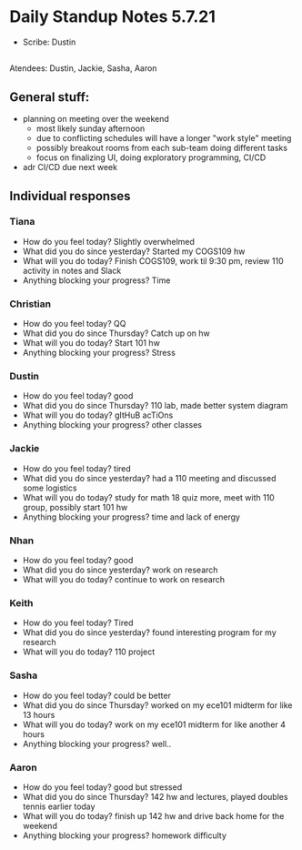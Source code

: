 # Daily Standup Notes 5.7.21
* Scribe: Dustin

##
Atendees:
Dustin, Jackie, Sasha, Aaron

## General stuff:
* planning on meeting over the weekend
  * most likely sunday afternoon
  * due to conflicting schedules will have a longer "work style" meeting
  * possibly breakout rooms from each sub-team doing different tasks
  * focus on finalizing UI, doing exploratory programming, CI/CD
* adr CI/CD due next week
 
## Individual responses
### Tiana
* How do you feel today? Slightly overwhelmed
* What did you do since yesterday? Started my COGS109 hw
* What will you do today? Finish COGS109, work til 9:30 pm, review 110 activity in notes and Slack
* Anything blocking your progress? Time

### Christian
* How do you feel today? QQ
* What did you do since Thursday? Catch up on hw
* What will you do today? Start 101 hw
* Anything blocking your progress? Stress

### Dustin
* How do you feel today? good
* What did you do since Thursday? 110 lab, made better system diagram
* What will you do today? gItHuB acTiOns
* Anything blocking your progress? other classes

### Jackie
* How do you feel today? tired
* What did you do since yesterday? had a 110 meeting and discussed some logistics
* What will you do today? study for math 18 quiz more, meet with 110 group, possibly start 101 hw
* Anything blocking your progress? time and lack of energy

### Nhan
* How do you feel today? good
* What did you do since yesterday? work on research
* What will you do today? continue to work on research

### Keith
* How do you feel today? Tired
* What did you do since yesterday? found interesting program for my research
* What will you do today? 110 project

### Sasha
* How do you feel today? could be better
* What did you do since Thursday? worked on my ece101 midterm for like 13 hours
* What will you do today? work on my ece101 midterm for like another 4 hours
* Anything blocking your progress? well..

### Aaron
* How do you feel today? good but stressed
* What did you do since Thursday? 142 hw and lectures, played doubles tennis earlier today
* What will you do today? finish up 142 hw and drive back home for the weekend
* Anything blocking your progress? homework difficulty
